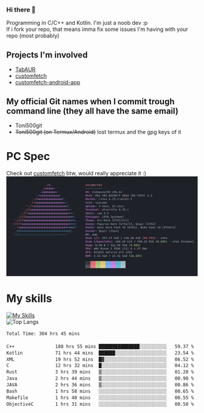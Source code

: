 ### Hi there 👋

Programming in C/C++ and Kotlin. I'm just a noob dev :p\
If i fork your repo, that means imma fix some issues I'm having with your repo (most probably)

## Projects I'm involved
 - [TabAUR](https://github.com/BurntRanch/TabAUR)
 - [customfetch](https://github.com/Toni500github/customfetch)
 - [customfetch-android-app](https://github.com/Toni500github/customfetch-android-app)

## My official Git names when I commit trough command line (they all have the same email)
* Toni500git
* ~~Toni500git (on Termux/Android)~~ lost termux and the gpg keys of it

# PC Spec
Check out [customfetch](https://github.com/Toni500github/customfetch) btw, would really appreciate it :)
![screenshot.png](https://github.com/Toni500github/customfetch/raw/main/screenshot.png)

# My skills
[![My Skills](https://skillicons.dev/icons?i=cpp,bash,kotlin,androidstudio,arch,linux&theme=light)](https://skillicons.dev)\
![Top Langs](https://github-readme-stats.vercel.app/api/top-langs/?username=Toni500github&layout=compact)

<!--START_SECTION:waka-->

```txt
Total Time: 304 hrs 45 mins

C++               180 hrs 55 mins ███████████████░░░░░░░░░░   59.37 %
Kotlin            71 hrs 44 mins  ██████░░░░░░░░░░░░░░░░░░░   23.54 %
XML               19 hrs 52 mins  █▓░░░░░░░░░░░░░░░░░░░░░░░   06.52 %
C                 12 hrs 32 mins  █░░░░░░░░░░░░░░░░░░░░░░░░   04.12 %
Rust              3 hrs 39 mins   ▒░░░░░░░░░░░░░░░░░░░░░░░░   01.20 %
Java              2 hrs 44 mins   ▒░░░░░░░░░░░░░░░░░░░░░░░░   00.90 %
JAVA              2 hrs 36 mins   ▒░░░░░░░░░░░░░░░░░░░░░░░░   00.86 %
Bash              1 hrs 58 mins   ░░░░░░░░░░░░░░░░░░░░░░░░░   00.65 %
Makefile          1 hrs 40 mins   ░░░░░░░░░░░░░░░░░░░░░░░░░   00.55 %
ObjectiveC        1 hrs 31 mins   ░░░░░░░░░░░░░░░░░░░░░░░░░   00.50 %
```

<!--END_SECTION:waka-->
